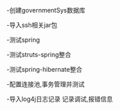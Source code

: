 
-创建governmentSys数据库

-导入ssh相关jar包

-测试spring

-测试struts-spring整合

-测试spring-hibernate整合

-配置连接池,事务管理并测试

-导入log4j日志记录
记录调试,报错信息


